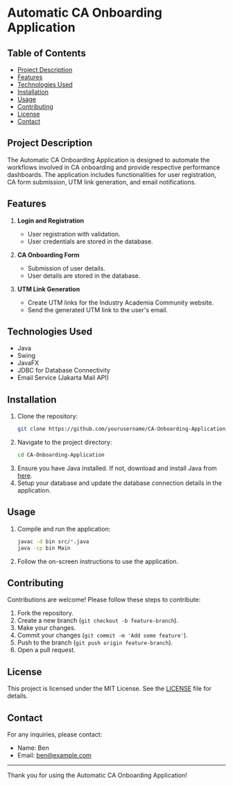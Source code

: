 # Automatic CA Onboarding Application

## Table of Contents
- [Project Description](#project-description)
- [Features](#features)
- [Technologies Used](#technologies-used)
- [Installation](#installation)
- [Usage](#usage)
- [Contributing](#contributing)
- [License](#license)
- [Contact](#contact)

## Project Description
The Automatic CA Onboarding Application is designed to automate the workflows involved in CA onboarding and provide respective performance dashboards. The application includes functionalities for user registration, CA form submission, UTM link generation, and email notifications.

## Features
1. **Login and Registration**
   - User registration with validation.
   - User credentials are stored in the database.

2. **CA Onboarding Form**
   - Submission of user details.
   - User details are stored in the database.

3. **UTM Link Generation**
   - Create UTM links for the Industry Academia Community website.
   - Send the generated UTM link to the user's email.

## Technologies Used
- Java
- Swing
- JavaFX
- JDBC for Database Connectivity
- Email Service (Jakarta Mail API)

## Installation
1. Clone the repository:
    ```bash
    git clone https://github.com/yourusername/CA-Onboarding-Application.git
    ```
2. Navigate to the project directory:
    ```bash
    cd CA-Onboarding-Application
    ```
3. Ensure you have Java installed. If not, download and install Java from [here](https://www.oracle.com/java/technologies/javase-downloads.html).
4. Setup your database and update the database connection details in the application.

## Usage
1. Compile and run the application:
    ```bash
    javac -d bin src/*.java
    java -cp bin Main
    ```
2. Follow the on-screen instructions to use the application.

## Contributing
Contributions are welcome! Please follow these steps to contribute:
1. Fork the repository.
2. Create a new branch (`git checkout -b feature-branch`).
3. Make your changes.
4. Commit your changes (`git commit -m 'Add some feature'`).
5. Push to the branch (`git push origin feature-branch`).
6. Open a pull request.

## License
This project is licensed under the MIT License. See the [LICENSE](LICENSE) file for details.

## Contact
For any inquiries, please contact:
- Name: Ben
- Email: ben@example.com

---

Thank you for using the Automatic CA Onboarding Application!
